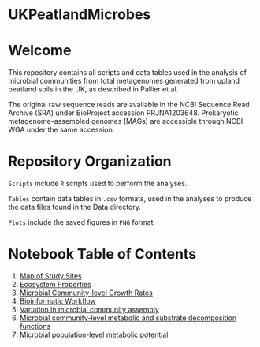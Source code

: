 # UKPeatlandMicrobes
# Welcome
This repository contains all scripts and data tables used in the analysis of microbial communities from total metagenomes generated from upland peatland soils in the UK, as described in Pallier et al.

The original raw sequence reads are available in the NCBI Sequence Read Archive (SRA) under BioProject accession PRJNA1203648. Prokaryotic metagenome-assembled genomes (MAGs) are accessible through NCBI WGA under the same accession.

# Repository Organization
`Scripts` include `R` scripts used to perform the analyses.

`Tables` contain data tables in `.csv` formats, used in the analyses to produce the data files found in the Data directory. 

`Plots` include the saved figures in `PNG` format.

# Notebook Table of Contents
1. [Map of Study Sites](https://github.com/MalikLab-UOE/UKPeatlandMicrobes/blob/main/Scripts/Figure1a.R)
2. [Ecosystem Properties](https://github.com/MalikLab-UOE/UKPeatlandMicrobes/blob/main/Notebooks/Figure1/Figure1b-i.md)
3. [Microbial Community-level Growth Rates](https://github.com/MalikLab-UOE/UKPeatlandMicrobes/blob/main/Notebooks/Figure2/Figure2.md)
4. [Bioinformatic Workflow](https://github.com/AnantharamanLab/UKPeatlandViruses/blob/main/workflow.ipynb)
5. [Variation in microbial community assembly](https://github.com/MalikLab-UOE/UKPeatlandMicrobes/blob/main/Notebooks/Figure3/Figure3.md)
6. [Microbial community-level metabolic and substrate decomposition functions](https://github.com/MalikLab-UOE/UKPeatlandMicrobes/blob/main/Notebooks/Figure4&5/Figure4-5.md)    
7. [Microbial population-level metabolic potential](https://github.com/MalikLab-UOE/UKPeatlandMicrobes/blob/main/Notebooks/Figure6/Figure6.md)

